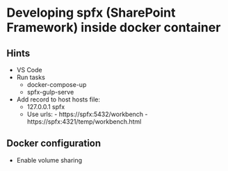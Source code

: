 # Developing spfx (SharePoint Framework) inside docker container

## Hints
- VS Code
- Run tasks
    - docker-compose-up
    - spfx-gulp-serve
- Add record to host hosts file:
  - 127.0.0.1 spfx
  - Use urls:
        - https://spfx:5432/workbench
        - https://spfx:4321/temp/workbench.html 

## Docker configuration
- Enable volume sharing
